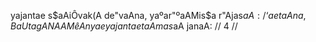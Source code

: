 yajantae s$aAiÔvak(A de"vaAna, yaºar"ºaAMis$a r"Ajas$aA: /
‘aetaAna, BaUtagANAAMêAnyae yajantae taAmas$aA janaA: // 4 //